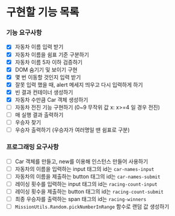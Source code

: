 # 구현할 기능 목록

### 기능 요구사항

- [x] 자동차 이름 입력 받기
- [x] 자동차 이름을 쉼표 기준 구분하기
- [x] 자동차 이름 5자 이하 검증하기
- [x] DOM 숨기기 및 보이기 구현
- [x] 몇 번 이동할 것인지 입력 받기
- [x] 잘못 입력 했을 때, alert 메세지 띄우고 다시 입력하게 하기
- [x] 빈 결과 컨테이너 생성하기
- [x] 자동차 수만큼 Car 객체 생성하기
- [ ] 자동차 전진 기능 구현하기 (0~9 무작위 값 x: x>=4 일 경우 전진)
- [ ] 매 실행 결과 출력하기
- [ ] 우승자 찾기
- [ ] 우승자 출력하기 (우승자가 여러명일 땐 쉼표로 구분)

### 프로그래밍 요구사항

- [ ] Car 객체를 만들고, new를 이용해 인스턴스 만들어 사용하기
- [ ] 자동차의 이름을 입력하는 input 태그의 id는 `car-names-input`
- [ ] 자동차의 이름을 제출하는 button 태그의 id는 `car-names-submit`
- [ ] 레이싱 횟수를 입력하는 input 태그의 id는 `racing-count-input`
- [ ] 레이싱 횟수을 제출하는 button 태그의 id는 `racing-count-submit`
- [ ] 최종 우승자를 출력하는 span 태그의 id는 `racing-winners`
- [ ] `MissionUtils.Random.pickNumberInRange` 함수로 랜덤 값 생성하기
